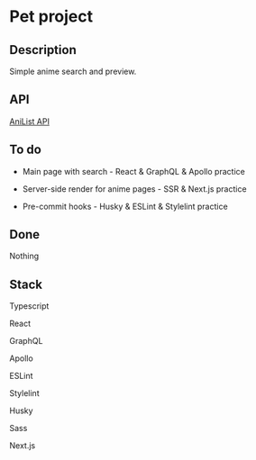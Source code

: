 # Pet project

## Description

Simple anime search and preview.

## API

[AniList API](https://anilist.gitbook.io/anilist-apiv2-docs/overview/overview)

## To do

-   Main page with search - React & GraphQL & Apollo practice

-   Server-side render for anime pages - SSR & Next.js practice

-   Pre-commit hooks - Husky & ESLint & Stylelint practice

## Done

Nothing

## Stack

Typescript

React

GraphQL

Apollo

ESLint

Stylelint

Husky

Sass

Next.js
